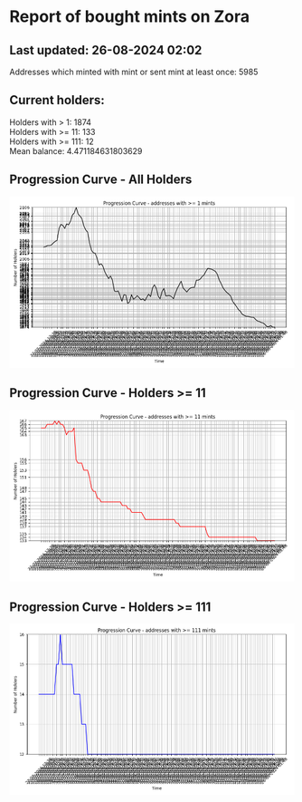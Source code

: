 # Report of bought mints on Zora
## Last updated: 26-08-2024 02:02
Addresses which minted with mint or sent mint at least once: 5985

## Current holders:
Holders with > 1: 1874  
Holders with >= 11: 133  
Holders with >= 111: 12  
Mean balance: 4.471184631803629  

## Progression Curve - All Holders
![addresses with >= 1 mint](progression_curve_all.png)
## Progression Curve - Holders >= 11
![addresses with >= 11 mints](progression_curve_gt_11.png)
## Progression Curve - Holders >= 111
![addresses with >= 111 mints](progression_curve_gt_111.png)
